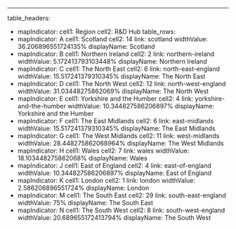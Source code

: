 ---
table_headers:
 - mapIndicator:
   cell1: Region
   cell2: R&D Hub
table_rows:
 - mapIndicator: A
   cell1: Scotland
   cell2: 14
   link: scotland
   widthValue: 36.206896551724135%
   displayName: Scotland
 - mapIndicator: B
   cell1: Northern Ireland
   cell2: 2
   link: northern-ireland
   widthValue: 5.172413793103448%
   displayName: Northern Ireland
 - mapIndicator: C
   cell1: The North East
   cell2: 6
   link: north-east-england
   widthValue: 15.517241379310345%
   displayName: The North East
 - mapIndicator: D
   cell1: The North West
   cell2: 12
   link: north-west-england
   widthValue: 31.03448275862069%
   displayName: The North West
 - mapIndicator: E
   cell1: Yorkshire and the Humber
   cell2: 4
   link: yorkshire-and-the-humber
   widthValue: 10.344827586206897%
   displayName: Yorkshire and the Humber
 - mapIndicator: F
   cell1: The East Midlands
   cell2: 6
   link: east-midlands
   widthValue: 15.517241379310345%
   displayName: The East Midlands
 - mapIndicator: G
   cell1: The West Midlands
   cell2: 11
   link: west-midlands
   widthValue: 28.448275862068964%
   displayName: The West Midlands
 - mapIndicator: H
   cell1: Wales
   cell2: 7
   link: wales
   widthValue: 18.103448275862068%
   displayName: Wales
 - mapIndicator: J
   cell1: East of England
   cell2: 4
   link: east-of-england
   widthValue: 10.344827586206897%
   displayName: East of England
 - mapIndicator: K
   cell1: London
   cell2: 1
   link: london
   widthValue: 2.586206896551724%
   displayName: London
 - mapIndicator: M
   cell1: The South East
   cell2: 29
   link: south-east-england
   widthValue: 75%
   displayName: The South East
 - mapIndicator: N
   cell1: The South West
   cell2: 8
   link: south-west-england
   widthValue: 20.689655172413794%
   displayName: The South West
